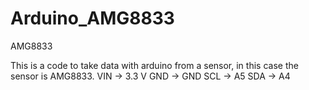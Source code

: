 # Arduino_AMG8833
AMG8833

This is a code to take data with arduino from a sensor, in this case the sensor is AMG8833.
VIN -> 3.3 V
GND -> GND
SCL -> A5
SDA -> A4
